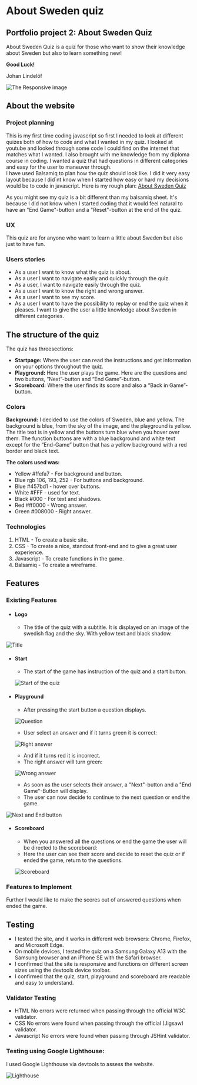 # About Sweden quiz
## Portfolio project 2: About Sweden Quiz
About Sweden Quiz is a quiz for those who want to show their knowledge about Sweden but also to learn something new!

**Good Luck!**

Johan Lindelöf

 ![The Responsive image](https://github.com/jlindeloef/about-sweden-quiz/blob/main/readme-images/responsive.png)

 ## About the website
### Project planning
This is my first time coding javascript so first I needed to look at different quizes both of how to code and what I wanted in my quiz. I looked at youtube and looked through some code I could find on the internet that matches what I wanted. I also brought with me knowledge from my diploma course in coding. I wanted a quiz that had questions in different categories and easy for the user to maneuver through.  
I have used Balsamiq to plan how the quiz should look like. I did it very easy layout because I did`nt know when I started how easy or hard my decisions would be to code in javascript.
Here is my rough plan: [About Sweden Quiz](https://github.com/jlindeloef/about-sweden-quiz/blob/main/readme-images/About%20Sweden.pdf)

As you might see my quiz is a bit different than my balsamiq sheet. It's because I did not know when I started coding that it would feel natural to have an "End Game"-button and a "Reset"-button at the end of the quiz.

### UX
This quiz are for anyone who want to learn a little about Sweden but also just to have fun.

### Users stories
- As a user I want to know what the quiz is about.
- As a user I want to navigate easily and quickly through the quiz.
- As a user, I want to navigate easily through the quiz.
- As a user I want to know the right and wrong answer.
- As a user I want to see my score.
- As a user I want to have the possibility to replay or end the quiz when it pleases.
I want to give the user a little knowledge about Sweden in different categories.

## The structure of the quiz
The quiz has threesections:
+ **Startpage:** Where the user can read the instructions and get information on your options throughout the quiz. 
+ **Playground:** Here the user plays the game. Here are the questions and two buttons, “Next”-button and “End Game”-button.
+ **Scoreboard:** Where the user finds its score and also a “Back in Game”-button.

### Colors
**Background:** I decided to use the colors of Sweden, blue and yellow. The background is blue, from the sky of the image, and the playground is yellow. The title text is in yellow and the buttons turn blue when you hover over them. The function buttons are with a blue background and white text except for the “End-Game” button that has a yellow background with a red border and black text.

**The colors used was:**
+ Yellow #ffefa7 - For background and button.
+ Blue rgb 106, 193, 252 - For buttons and background.
+ Blue #457bd1 - hover over buttons.
+ White #FFF - used for text.
+ Black #000 - For text and shadows.
+ Red #ff0000 - Wrong answer.
+ Green #008000 - Right answer.
 

### Technologies
1. HTML - To create a basic site.
2. CSS - To create a nice, standout front-end and to give a great user experience.
3. Javascript - To create functions in the game.
4. Balsamiq - To create a wireframe.

## Features

### Existing Features

+ #### Logo
  - The title of the quiz with a subtitle. It is displayed on an image of the swedish flag and the sky. With yellow text and black shadow.

![Title](https://github.com/jlindeloef/about-sweden-quiz/blob/main/readme-images/header.png)
  

+ #### Start
  - The start of the game has instruction of the quiz and a start button.
    
  ![Start of the quiz](https://github.com/jlindeloef/about-sweden-quiz/blob/main/readme-images/playgroundandstart.png)

+ #### Playground
  - After pressing the start button a question displays.
 
  ![Question](https://github.com/jlindeloef/about-sweden-quiz/blob/main/readme-images/questionappear.png)

  - User select an answer and if it turns green it is correct:
  
  ![Right answer](https://github.com/jlindeloef/about-sweden-quiz/blob/main/readme-images/rightanswer.png)
  
  - And if it turns red it is incorrect.
  - The right answer will turn green:
 
  ![Wrong answer](https://github.com/jlindeloef/about-sweden-quiz/blob/main/readme-images/wronganswer.png)

  - As soon as the user selects their answer, a "Next"-button and a "End Game"-Button will display.
  - The user can now decide to continue to the next question or end the game.
  
![Next and End button](https://github.com/jlindeloef/about-sweden-quiz/blob/main/readme-images/nextendbutton.png)

+ #### Scoreboard
  - When you answered all the questions or end the game the user will be directed to the scoreboard:
  - Here the user can see their score and decide to reset the quiz or if ended the game, return to the questions.
  
  ![Scoreboard](https://github.com/jlindeloef/about-sweden-quiz/blob/main/readme-images/scoreboard.png)

### Features to Implement
Further I would like to make the scores out of answered questions when ended the game.

## Testing
+ I tested the site, and it works in different web browsers: Chrome, Firefox, and Microsoft Edge.
+ On mobile devices, I tested the quiz on a Samsung Galaxy A13 with the Samsung browser and an iPhone SE with the Safari browser.
+ I confirmed that the site is responsive and functions on different screen sizes using the devtools device toolbar.
+ I confirmed that the quiz, start, playground and scoreboard are readable and easy to understand.

### Validator Testing
+ HTML No errors were returned when passing through the official W3C validator.
+ CSS No errors were found when passing through the official (Jigsaw) validator.
+ Javascript No errors were found when passing through JSHint validator.

### Testing using Google Lighthouse:
I used Google Lighthouse via devtools to assess the website.

![Lighthouse](https://github.com/jlindeloef/about-sweden-quiz/blob/main/readme-images/lighthouse.png)


















